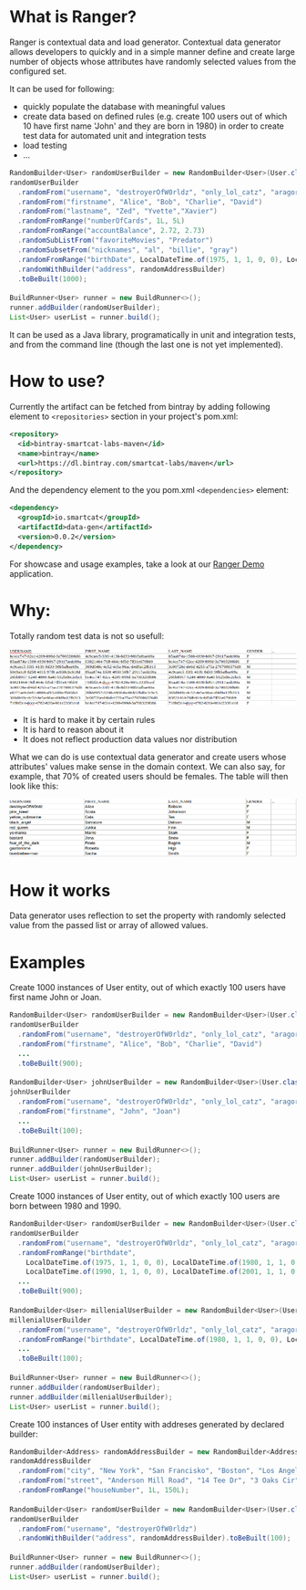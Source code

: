 # What is Ranger?

Ranger is contextual data and load generator. Contextual data generator allows developers to quickly and in a simple manner define and create large number of objects whose attributes have randomly selected values from the configured set.

It can be used for following:

- quickly populate the database with meaningful values
- create data based on defined rules (e.g. create 100 users out of which 10 have first name 'John' and they are born in 1980) in order to create test data for automated unit and integration tests
- load testing
- ...

```java
RandomBuilder<User> randomUserBuilder = new RandomBuilder<User>(User.class);
randomUserBuilder
  .randomFrom("username", "destroyerOfW0rldz", "only_lol_catz", "aragorn_the_gray")
  .randomFrom("firstname", "Alice", "Bob", "Charlie", "David")
  .randomFrom("lastname", "Zed", "Yvette","Xavier")
  .randomFromRange("numberOfCards", 1L, 5L)
  .randomFromRange("accountBalance", 2.72, 2.73)
  .randomSubListFrom("favoriteMovies", "Predator")
  .randomSubsetFrom("nicknames", "al", "billie", "gray")
  .randomFromRange("birthDate", LocalDateTime.of(1975, 1, 1, 0, 0), LocalDateTime.of(2001, 1, 1, 0, 0))
  .randomWithBuilder("address", randomAddressBuilder)
  .toBeBuilt(1000);

BuildRunner<User> runner = new BuildRunner<>();
runner.addBuilder(randomUserBuilder);
List<User> userList = runner.build();
```

It can be used as a Java library, programatically in unit and integration tests, and from the command line (though the last one is not yet implemented).

# How to use?

Currently the artifact can be fetched from bintray by adding following element to `<repositories>` section in your project's pom.xml:

```xml
<repository>
  <id>bintray-smartcat-labs-maven</id>
  <name>bintray</name>
  <url>https://dl.bintray.com/smartcat-labs/maven</url>
</repository>
```

And the dependency element to the you pom.xml `<dependencies>` element:

```xml
<dependency>
  <groupId>io.smartcat</groupId>
  <artifactId>data-gen</artifactId>
  <version>0.0.2</version>
</dependency>
```

For showcase and usage examples, take a look at our [Ranger Demo](https://github.com/smartcat-labs/ranger-demo) application.

# Why:

Totally random test data is not so usefull:

![Random users table](images/table-random-users.png)

- It is hard to make it by certain rules
- It is hard to reason about it
- It does not reflect production data values nor distribution

What we can do is use contextual data generator and create users whose attributes' values make sense in the domain context. We can also say, for example, that 70% of created users should be females. The table will then look like this:

![Context users table](images/table-not-so-random.png)

# How it works

Data generator uses reflection to set the property with randomly selected value from the passed list or array of allowed values.

# Examples

Create 1000 instances of User entity, out of which exactly 100 users have first name John or Joan.

```java
RandomBuilder<User> randomUserBuilder = new RandomBuilder<User>(User.class);
randomUserBuilder
  .randomFrom("username", "destroyerOfW0rldz", "only_lol_catz", "aragorn_the_gray")
  .randomFrom("firstname", "Alice", "Bob", "Charlie", "David")
  ...
  .toBeBuilt(900);

RandomBuilder<User> johnUserBuilder = new RandomBuilder<User>(User.class);
johnUserBuilder
  .randomFrom("username", "destroyerOfW0rldz", "only_lol_catz", "aragorn_the_gray")
  .randomFrom("firstname", "John", "Joan")
  ...
  .toBeBuilt(100);

BuildRunner<User> runner = new BuildRunner<>();
runner.addBuilder(randomUserBuilder);
runner.addBuilder(johnUserBuilder);
List<User> userList = runner.build();
```

Create 1000 instances of User entity, out of which exactly 100 users are born between 1980 and 1990.

```java
RandomBuilder<User> randomUserBuilder = new RandomBuilder<User>(User.class);
randomUserBuilder
  .randomFrom("username", "destroyerOfW0rldz", "only_lol_catz", "aragorn_the_gray")
  .randomFromRange("birthdate", 
    LocalDateTime.of(1975, 1, 1, 0, 0), LocalDateTime.of(1980, 1, 1, 0, 0), 
    LocalDateTime.of(1990, 1, 1, 0, 0), LocalDateTime.of(2001, 1, 1, 0, 0)) // creates values from two ranges [1975, 1980) and [1990,2001)
  ...
  .toBeBuilt(900);

RandomBuilder<User> millenialUserBuilder = new RandomBuilder<User>(User.class);
millenialUserBuilder
  .randomFrom("username", "destroyerOfW0rldz", "only_lol_catz", "aragorn_the_gray")
  .randomFromRange("birthdate", LocalDateTime.of(1980, 1, 1, 0, 0), LocalDateTime.of(1990, 1, 1, 0, 0))
  ...
  .toBeBuilt(100);

BuildRunner<User> runner = new BuildRunner<>();
runner.addBuilder(randomUserBuilder);
runner.addBuilder(millenialUserBuilder);
List<User> userList = runner.build();
```

Create 100 instances of User entity with addreses generated by declared builder:

```java
RandomBuilder<Address> randomAddressBuilder = new RandomBuilder<Address>(Address.class);
randomAddressBuilder
  .randomFrom("city", "New York", "San Francisko", "Boston", "Los Angelese", "Las Vegas", "Austin", "Denver", "Seatle")
  .randomFrom("street", "Anderson Mill Road", "14 Tee Dr", "3 Oaks Cir", "Adobe Trail", "Clayton Ln", "Foy Cir")
  .randomFromRange("houseNumber", 1L, 150L);

RandomBuilder<User> randomUserBuilder = new RandomBuilder<User>(User.class);
randomUserBuilder
  .randomFrom("username", "destroyerOfW0rldz")
  .randomWithBuilder("address", randomAddressBuilder).toBeBuilt(100);

BuildRunner<User> runner = new BuildRunner<>();
runner.addBuilder(randomUserBuilder);
List<User> userList = runner.build();
```
